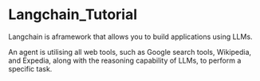 # Langchain_Tutorial
Langchain is aframework that allows you to build applications using LLMs.


An agent is utilising all web tools, such as Google search tools, Wikipedia, and Expedia, along with the reasoning capability of LLMs, to perform a specific task.
